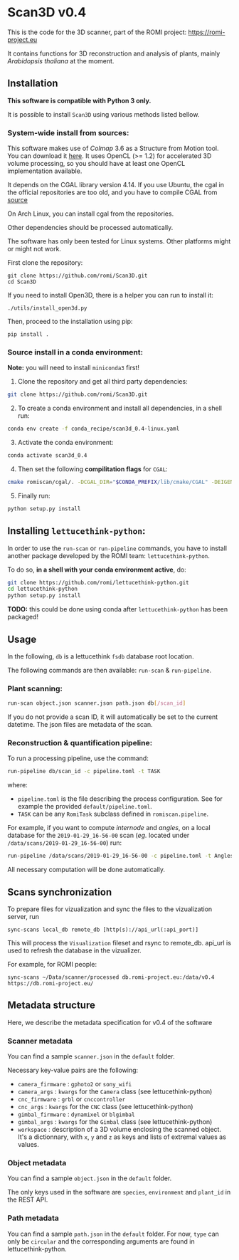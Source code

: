 # Scan3D v0.4
This is the code for the 3D scanner, part of the ROMI project: https://romi-project.eu

It contains functions for 3D reconstruction and analysis of plants, mainly *Arabidopsis thaliana* at the moment.

## Installation
**This software is compatible with Python 3 only.**

It is possible to install `Scan3D` using various methods listed bellow.

### System-wide install from sources:

This software makes use of *Colmap* 3.6 as a Structure from Motion tool. You can download
it [here](https://colmap.github.io/). It uses OpenCL (>= 1.2) for accelerated 3D volume
processing, so you should have at least one OpenCL implementation available.

It depends on the CGAL library version 4.14. If you use Ubuntu,
the cgal in the official repositories are too old, and you have to compile
CGAL from [source](https://github.com/CGAL/cgal)

On Arch Linux, you can install cgal from the repositories.

Other dependencies should be processed automatically.

The software has only been tested for Linux systems. Other platforms might or might not work.

First clone the repository:
```
git clone https://github.com/romi/Scan3D.git
cd Scan3D
```

If you need to install Open3D, there is a helper you can run to install it:

```
./utils/install_open3d.py
```

Then, proceed to the installation using pip:
```
pip install .
```

### Source install in a conda environment:
**Note:** you will need to install `miniconda3` first!

1. Clone the repository and get all third party dependencies:
```bash
git clone https://github.com/romi/Scan3D.git
```

<!--2. Get all third party dependencies:-->
<!--```bash-->
<!--cd Scan3D-->
<!--git submodule update --init-->
<!--```-->

2. To create a conda environment and install all dependencies, in a shell run:
```bash
conda env create -f conda_recipe/scan3d_0.4-linux.yaml
```

3. Activate the conda environment:
```bash
conda activate scan3d_0.4
```

4. Then set the following **compilitation flags** for `CGAL`:
```bash
cmake romiscan/cgal/. -DCGAL_DIR="$CONDA_PREFIX/lib/cmake/CGAL" -DEIGEN3_INCLUDE_DIR="$CONDA_PREFIX/include/eigen3" -DCMAKE_BUILD_TYPE=Release
```

5. Finally run:
```bash
python setup.py install
```


## Installing `lettucethink-python`:
In order to use the `run-scan` or `run-pipeline` commands, you have to install another package developed by the ROMI team: `lettucethink-python`.

To do so, **in a shell with your conda environment active**, do:
```bash
git clone https://github.com/romi/lettucethink-python.git
cd lettucethink-python
python setup.py install
```
**TODO:** this could be done using conda after `lettucethink-python` has been packaged!


## Usage

In the following, `db` is a lettucethink `fsdb` database root location.

The following commands are then available: `run-scan` & `run-pipeline`.


### Plant scanning:
```bash
run-scan object.json scanner.json path.json db[/scan_id]
```
If you do not provide a scan ID, it will automatically be set to the current datetime.
The json files are metadata of the scan.

### Reconstruction & quantification pipeline:
To run a processing pipeline, use the command:

```bash
run-pipeline db/scan_id -c pipeline.toml -t TASK
```
where:
 * `pipeline.toml` is the file describing the process configuration. See for example
the provided `default/pipeline.toml`.
 * `TASK` can be any `RomiTask` subclass defined in `romiscan.pipeline`.

For example, if you want to compute *internode* and *angles*, on a local database for the `2019-01-29_16-56-00` scan (*eg.* located under `/data/scans/2019-01-29_16-56-00`) run:
```bash
run-pipeline /data/scans/2019-01-29_16-56-00 -c pipeline.toml -t AnglesAndInternodes
```
All necessary computation will be done automatically.


## Scans synchronization

To prepare files for vizualization and sync the files to the vizualization server, run

```
sync-scans local_db remote_db [http(s)://api_url(:api_port)]
```

This will process the `Visualization` fileset and rsync to remote_db.
api_url is used to refresh the database in the vizualizer.

For example, for ROMI people:

```
sync-scans ~/Data/scanner/processed db.romi-project.eu:/data/v0.4 https://db.romi-project.eu/
```

## Metadata structure

Here, we describe the metadata specification for v0.4 of the software

### Scanner metadata

You can find a sample `scanner.json` in the `default` folder.

Necessary key-value pairs are the following:

* `camera_firmware` : `gphoto2` or `sony_wifi`
* `camera_args` : `kwargs` for the `Camera` class (see lettucethink-python)
* `cnc_firmware` : `grbl` or `cnccontroller`
* `cnc_args` : `kwargs` for the `CNC` class (see lettucethink-python)
* `gimbal_firmware` : `dynamixel` or `blgimbal`
* `gimbal_args` : `kwargs` for the `Gimbal` class (see lettucethink-python)
* `workspace` : description of a 3D volume enclosing the scanned object.
 	It's a dictionnary, with `x`, `y` and `z` as keys and lists of extremal values as values.

### Object metadata

You can find a sample `object.json` in the `default` folder.

The only keys used in the software are `species`, `environment` and `plant_id` in the REST API.

### Path metadata

You can find a sample `path.json` in the `default` folder.
For now, `type` can only be `circular` and the corresponding arguments are found
in lettucethink-python.
